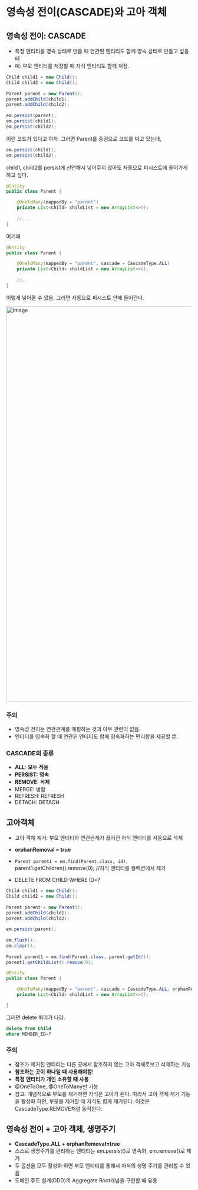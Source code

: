 # 영속성 전이(CASCADE)와 고아 객체

## 영속성 전이: CASCADE

- 특정 엔티티를 영속 상태로 만들 때 연관된 엔티티도 함께 영속 상태로 만들고 싶을 때
- 예: 부모 엔티티를 저장할 때 자식 엔티티도 함께 저장.

```java
Child child1 = new Child();  
Child child2 = new Child();  
  
Parent parent = new Parent();  
parent.addChild(child1);  
parent.addChild(child2);  
  
em.persist(parent);  
em.persist(child1);  
em.persist(child2);
```

이런 코드가 있다고 하자. 그러면 Parent를 중점으로 코드를 짜고 있는데,

```java
em.persist(child1);  
em.persist(child2);
```

child1, child2를 persist에 선언해서 넣어주지 않아도 자동으로 퍼시스트에 들어가게 하고 싶다.

```java
@Entity  
public class Parent {

	@OneToMany(mappedBy = "parent")  
	private List<Child> childList = new ArrayList<>();
	
	//...
}
```

여기에

```java {4}
@Entity  
public class Parent {

	@OneToMany(mappedBy = "parent", cascade = CascadeType.ALL)  
	private List<Child> childList = new ArrayList<>();
	
	//…
}
```

이렇게 넣어줄 수 있음. 그러면 자동으로 퍼시스트 안에 들어간다.

<img width="1070" alt="Image" src="https://github.com/user-attachments/assets/cfa40b43-176a-446a-b0fd-ae437be93a5f" />

### 주의

- 영속성 전이는 연관관계를 매핑하는 것과 아무 관련이 없음.
- 엔티티를 영속화 할 때 연관된 엔티티도 함께 영속화하는 편리함을 제공할 뿐.

### CASCADE의 종류

- **ALL:** **모두** **적용**
- **PERSIST:** **영속**
- **REMOVE:** **삭제**
- MERGE: 병합
- REFRESH: REFRESH
- DETACH: DETACH

## 고아객체

- 고아 객체 제거: 부모 엔티티와 연관관계가 끊어진 자식 엔티티를 자동으로 삭제
- **orphanRemoval = true**
- `Parent parent1 = em.find(Parent.class, id);`
	parent1.getChildren().remove(0);
	//자식 엔티티를 컬렉션에서 제거

- DELETE FROM CHILD WHERE ID=?

```java
Child child1 = new Child();  
Child child2 = new Child();  
  
Parent parent = new Parent();  
parent.addChild(child1);  
parent.addChild(child2);  
  
em.persist(parent);
  
em.flush();  
em.clear();  
  
Parent parent1 = em.find(Parent.class, parent.getId());  
parent1.getChildList().remove(0);
```

```java {4}
@Entity  
public class Parent {

	@OneToMany(mappedBy = "parent", cascade = CascadeType.ALL, orphanRemoval = true)  
	private List<Child> childList = new ArrayList<>();

}
```

그러면 delete 쿼리가 나감.

```sql
delete from Child 
where MEMBER_ID=?
```

### 주의

- 참조가 제거된 엔티티는 다른 곳에서 참조하지 않는 고아 객체로보고 삭제하는 기능
- **참조하는** **곳이** **하나일** **때** **사용해야함**!
- **특정** **엔티티가** **개인** **소유할** **때** **사용**
- @OneToOne, @OneToMany만 가능
- 참고: 개념적으로 부모를 제거하면 자식은 고아가 된다. 따라서 고아 객체 제거 기능을 활성화 하면, 부모를 제거할 때 자식도 함께 제거된다. 이것은 CascadeType.REMOVE처럼 동작한다.

## 영속성 전이 + 고아 객체, 생명주기

- **CascadeType.ALL + orphanRemoval=true**
- 스스로 생명주기를 관리하는 엔티티는 em.persist()로 영속화, em.remove()로 제거
- 두 옵션을 모두 활성화 하면 부모 엔티티를 통해서 자식의 생명 주기를 관리할 수 있음
- 도메인 주도 설계(DDD)의 Aggregate Root개념을 구현할 때 유용
